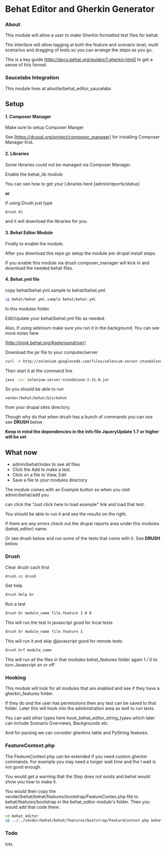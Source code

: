# Behat Editor and Gherkin Generator

### About

This module will allow a user to make Gherkin formatted test files for behat.

The interface will allow tagging at both the feature and scenario level, multi scenarios and dragging
of tests so you can arrange the steps as you go.

This is a key guide [http://docs.behat.org/guides/1.gherkin.html] to get a sense of this format.


### Saucelabs Integration

This module lives at alnutile/behat_editor_saucelabs

## Setup

#### 1. Composer Manager

Make sure to setup Composer Manger

See [https://drupal.org/project/composer_manager] for installing Composer Manager first.

#### 2. Libraries

Some libraries could not be managed via Composer Manager.

Enable the behat_lib module

You can see how to get your Libraries here [admin/reports/status]

**or**

If using Drush just type 

```bash
drush bl 
```

and it will download the libraries for you.


#### 3. Behat Editor Module

Finally to enable the module.

After you download this repo go setup the module per drupal install steps.

If you enable this module via drush composer_manager will kick in and download the needed behat files.


#### 4. Behat.yml file

copy behat/behat.yml.sample to behat/behat.yml

```bash
cp behat/behat.yml.sample behat/behat.yml
```

In this modules folder.

Edit/Update your behat/behat.yml file as needed. 

Also, if using selenium make sure you run it in the background. You can see more notes here 

[http://mink.behat.org/#seleniumdriver]

Download the jar file to your computer/server

```bash
curl -O http://selenium.googlecode.com/files/selenium-server-standalone-2.31.0.jar
```

Then start it at the command line

```bash
java -jar selenium-server-standalone-2.31.0.jar
```

So you should be able to run

```
vendor/behat/behat/bin/behat
```

from your drupal sites directory.

Though why do that when drush has a bunch of commands you can use see **DRUSH** below


**Keep in mind the dependencies in the info file
JqueryUpdate 1.7 or higher will be set**


## What now

 * admin/behat/index to see all files
 * Click the Add to make a test.
 * Click on a file to View, Edit
 * Save a file to your modules directory

The module comes with an Example button so when you visit admin/behat/add you

can click the "Just click here to load example" link and load that test.

You should be able to run it and see the results on the right.

If there are any errors check out the drupal reports area under this modules (behat_editor) name.

Or see drush below and run some of the tests that come with it. See **DRUSH** below.

### Drush

Clear drush cach first

```bash
drush cc drush
```

Get help 
```bash
drush help br
```
Run a test
```bash
drush br module_name file.feature 1 0 0
```

This will run the test in javascript good for local tests
```bash
drush br module_name file.feature 1
```
This will run it and skip @javascript good for remote tests

```bash
drush brf module_name
```
This will run all the files in that modules behat_features folder again 1 / 0 to turn Javascript on or off

### Hooking

This module will look for all modules that are enabled and see if they have a
gherkin_features folder.

If they do and the user has permissions then any test can be saved to that folder.
Later this will hook into the administration area as well to run tests.


You can add other types here hook_behat_editor_string_types
which later can include Scenario Overviews, Backgrounds etc.

And for parsing we can consider gherkins table and PyString features.

### FeatureContext.php

The FeatureContext.php can be extended if you need custom gherkin commands.
For example you may need a longer wait time and the I wait is not good enough.

You would get a warning that the Step does not exists and behat would show you how
to make it.

You would then copy the vender/behat/behat/features/bootstrap/FeatureContex.php file
to behat/features/bootstrap in the behat_editor module's folder.
Then you would add that code there.

```bash
cd behat_editor
cp ../../vendor/behat/behat/features/bootstrap/FeatureContext.php behat/features/bootstrap/FeatureContex.php 
```


### Todo
lots